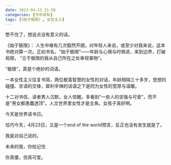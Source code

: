 ```yaml
---
date: 2023-04-23 21:58
categories: [书中自有]
tags: [《始于极限》, 女性主义]
---
```


憋不住了，想说点没有意义的话。

《始于极限》：
人生中难有几次豁然开朗，对年轻人来说，或至少对我来说，这本书绝对算一次。正如书名，“始于极限”——年龄与心境与时俱进，来到边界，打破局限，
“立于极限的我从自己所在之处审视事物”。

“极限”，真是个绝妙的词语。

一本女性主义往复书简，两位极富智慧的女性的对话，年龄相隔三十多岁，思想的碰撞、言语的交锋，犀利辛辣的话语之下是同为女性的宽厚与温暖。

十二对书信，读者男人沉默，女人惊醒。多看到“一些人的坚强与可爱”，而不是“男女都愚蠢透顶”。人文世界里女性才是主角。女孩子真好啊。

今天是世界读书日。

恰巧今天，4月23日，又是一个end of the world预言，反正也没有发生就是了。

我是对自己说的。

未来的我，你给记住

你真傻，但真可爱。